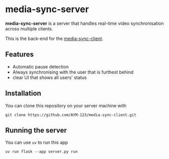 # media-sync-server

**media-sync-server** is a server that handles real-time video synchronisation across multiple clients.

This is the back-end for the [media-sync-client](https://github.com/AYM-123/media-sync-client).

## Features
- Automatic pause detection
- Always synchronising with the user that is furthest behind
- clear UI that shows all users' status

## Installation

You can clone this repository on your server machine with
```
git clone https://github.com/AYM-123/media-sync-client.git
```

## Running the server

You can use `uv` to run this app
```
uv run flask --app server.py run
```
